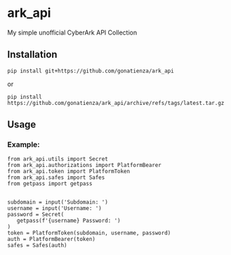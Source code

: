 # ark_api

My simple unofficial CyberArk API Collection

## Installation

```
pip install git+https://github.com/gonatienza/ark_api
```
or
```
pip install https://github.com/gonatienza/ark_api/archive/refs/tags/latest.tar.gz
```

## Usage

### Example:

```
from ark_api.utils import Secret
from ark_api.authorizations import PlatformBearer
from ark_api.token import PlatformToken
from ark_api.safes import Safes
from getpass import getpass


subdomain = input('Subdomain: ')
username = input('Username: ')
password = Secret(
   getpass(f'{username} Password: ')
)
token = PlatformToken(subdomain, username, password)
auth = PlatformBearer(token)
safes = Safes(auth)
```
